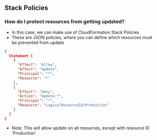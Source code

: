 ## Stack Policies
### How do I protect resources from getting updated?
- In this case, we can make use of CloudFormation Stack Policies
- These are JSON policies, where you can define which resources must be prevented from update

```json
{
  Statement [
    {
      "Effect": "Allow",
      "Affect": "Update",
      "Principal": "*",
      "Resource": "*"
    },
    {
      "Effect": "Deny",
      "Action": "Update:*",
      "Principal": "*",
      "Resource": "LogicalResourceId/Production"
    }
  ]
}
```
- Note: This will allow update on all resources, except with resource ID 'Production'

